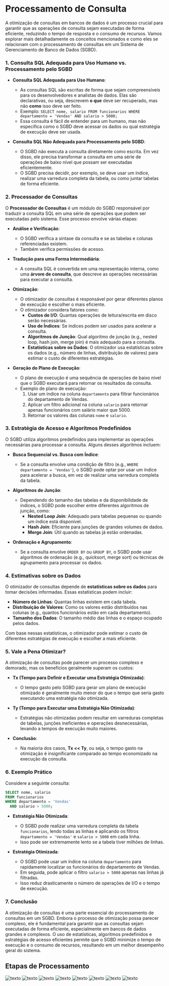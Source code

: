 # Processamento de Consulta

   A otimização de consultas em bancos de dados é um processo crucial para garantir que as operações de consulta sejam executadas de forma eficiente, reduzindo o tempo de resposta e o consumo de recursos. Vamos explorar mais detalhadamente os conceitos mencionados e como eles se relacionam com o processamento de consultas em um Sistema de Gerenciamento de Banco de Dados (SGBD).

### 1. **Consulta SQL Adequada para Uso Humano vs. Processamento pelo SGBD**

- **Consulta SQL Adequada para Uso Humano**: 
  - As consultas SQL são escritas de forma que sejam compreensíveis para os desenvolvedores e analistas de dados. Elas são declarativas, ou seja, descrevem **o que** deve ser recuperado, mas não **como** isso deve ser feito.
  - Exemplo: `SELECT nome, salario FROM funcionarios WHERE departamento = 'Vendas' AND salario > 5000;`
  - Essa consulta é fácil de entender para um humano, mas não especifica como o SGBD deve acessar os dados ou qual estratégia de execução deve ser usada.

- **Consulta SQL Não Adequada para Processamento pelo SGBD**:
  - O SGBD não executa a consulta diretamente como escrita. Em vez disso, ele precisa transformar a consulta em uma série de operações de baixo nível que possam ser executadas eficientemente.
  - O SGBD precisa decidir, por exemplo, se deve usar um índice, realizar uma varredura completa da tabela, ou como juntar tabelas de forma eficiente.

### 2. **Processador de Consultas**

O **Processador de Consultas** é um módulo do SGBD responsável por traduzir a consulta SQL em uma série de operações que podem ser executadas pelo sistema. Esse processo envolve várias etapas:

- **Análise e Verificação**: 
  - O SGBD verifica a sintaxe da consulta e se as tabelas e colunas referenciadas existem.
  - Também verifica permissões de acesso.

- **Tradução para uma Forma Intermediária**:
  - A consulta SQL é convertida em uma representação interna, como uma **árvore de consulta**, que descreve as operações necessárias para executar a consulta.

- **Otimização**:
  - O otimizador de consultas é responsável por gerar diferentes planos de execução e escolher o mais eficiente.
  - O otimizador considera fatores como:
    - **Custos de I/O**: Quantas operações de leitura/escrita em disco serão necessárias.
    - **Uso de Índices**: Se índices podem ser usados para acelerar a consulta.
    - **Algoritmos de Junção**: Qual algoritmo de junção (e.g., nested loop, hash join, merge join) é mais adequado para a consulta.
    - **Estatísticas sobre os Dados**: O otimizador usa estatísticas sobre os dados (e.g., número de linhas, distribuição de valores) para estimar o custo de diferentes estratégias.

- **Geração do Plano de Execução**:
  - O plano de execução é uma sequência de operações de baixo nível que o SGBD executará para retornar os resultados da consulta.
  - Exemplo de plano de execução:
    1. Usar um índice na coluna `departamento` para filtrar funcionários do departamento de Vendas.
    2. Aplicar um filtro adicional na coluna `salario` para retornar apenas funcionários com salário maior que 5000.
    3. Retornar os valores das colunas `nome` e `salario`.

### 3. **Estratégia de Acesso e Algoritmos Predefinidos**

O SGBD utiliza algoritmos predefinidos para implementar as operações necessárias para processar a consulta. Alguns desses algoritmos incluem:

- **Busca Sequencial vs. Busca com Índice**:
  - Se a consulta envolve uma condição de filtro (e.g., `WHERE departamento = 'Vendas'`), o SGBD pode optar por usar um índice para acelerar a busca, em vez de realizar uma varredura completa da tabela.

- **Algoritmos de Junção**:
  - Dependendo do tamanho das tabelas e da disponibilidade de índices, o SGBD pode escolher entre diferentes algoritmos de junção, como:
    - **Nested Loop Join**: Adequado para tabelas pequenas ou quando um índice está disponível.
    - **Hash Join**: Eficiente para junções de grandes volumes de dados.
    - **Merge Join**: Útil quando as tabelas já estão ordenadas.

- **Ordenação e Agrupamento**:
  - Se a consulta envolve `ORDER BY` ou `GROUP BY`, o SGBD pode usar algoritmos de ordenação (e.g., quicksort, merge sort) ou técnicas de agrupamento para processar os dados.

### 4. **Estimativas sobre os Dados**

O otimizador de consultas depende de **estatísticas sobre os dados** para tomar decisões informadas. Essas estatísticas podem incluir:

- **Número de Linhas**: Quantas linhas existem em cada tabela.
- **Distribuição de Valores**: Como os valores estão distribuídos nas colunas (e.g., quantos funcionários estão em cada departamento).
- **Tamanho dos Dados**: O tamanho médio das linhas e o espaço ocupado pelos dados.

Com base nessas estatísticas, o otimizador pode estimar o custo de diferentes estratégias de execução e escolher a mais eficiente.

### 5. **Vale a Pena Otimizar?**

A otimização de consultas pode parecer um processo complexo e demorado, mas os benefícios geralmente superam os custos:

- **Tx (Tempo para Definir e Executar uma Estratégia Otimizada)**:
  - O tempo gasto pelo SGBD para gerar um plano de execução otimizado é geralmente muito menor do que o tempo que seria gasto executando uma estratégia não otimizada.

- **Ty (Tempo para Executar uma Estratégia Não Otimizada)**:
  - Estratégias não otimizadas podem resultar em varreduras completas de tabelas, junções ineficientes e operações desnecessárias, levando a tempos de execução muito maiores.

- **Conclusão**:
  - Na maioria dos casos, **Tx << Ty**, ou seja, o tempo gasto na otimização é insignificante comparado ao tempo economizado na execução da consulta.

### 6. **Exemplo Prático**

Considere a seguinte consulta:

```sql
SELECT nome, salario 
FROM funcionarios 
WHERE departamento = 'Vendas' 
  AND salario > 5000;
```

- **Estratégia Não Otimizada**:
  - O SGBD pode realizar uma varredura completa da tabela `funcionarios`, lendo todas as linhas e aplicando os filtros `departamento = 'Vendas'` e `salario > 5000` em cada linha.
  - Isso pode ser extremamente lento se a tabela tiver milhões de linhas.

- **Estratégia Otimizada**:
  - O SGBD pode usar um índice na coluna `departamento` para rapidamente localizar os funcionários do departamento de Vendas.
  - Em seguida, pode aplicar o filtro `salario > 5000` apenas nas linhas já filtradas.
  - Isso reduz drasticamente o número de operações de I/O e o tempo de execução.

### 7. **Conclusão**

A otimização de consultas é uma parte essencial do processamento de consultas em um SGBD. Embora o processo de otimização possa parecer complexo, ele é fundamental para garantir que as consultas sejam executadas de forma eficiente, especialmente em bancos de dados grandes e complexos. O uso de estatísticas, algoritmos predefinidos e estratégias de acesso eficientes permite que o SGBD minimize o tempo de execução e o consumo de recursos, resultando em um melhor desempenho geral do sistema.

## Etapas de Processamento

![texto](./imagens/proc1.png)
![texto](./imagens/proc2.png)
![texto](./imagens/proc3.png)
![texto](./imagens/proc4.png)
![texto](./imagens/proc5.png)
![texto](./imagens/proc6.png)
![texto](./imagens/proc7.png)
![texto](./imagens/proc8.png)


